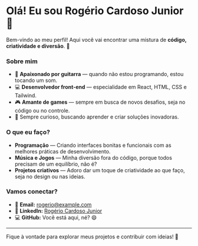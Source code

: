 # Olá! Eu sou Rogério Cardoso Junior 👋

Bem-vindo ao meu perfil! Aqui você vai encontrar uma mistura de **código, criatividade e diversão**. 🚀

### Sobre mim

- 🎸 **Apaixonado por guitarra** — quando não estou programando, estou tocando um som.
- 💻 **Desenvolvedor front-end** — especialidade em React, HTML, CSS e Tailwind.
- 🎮 **Amante de games** — sempre em busca de novos desafios, seja no código ou no controle.
- 🚀 Sempre curioso, buscando aprender e criar soluções inovadoras.

### O que eu faço?

- **Programação** — Criando interfaces bonitas e funcionais com as melhores práticas de desenvolvimento.
- **Música e Jogos** — Minha diversão fora do código, porque todos precisam de um equilíbrio, não é?
- **Projetos criativos** — Adoro dar um toque de criatividade ao que faço, seja no design ou nas ideias.

### Vamos conectar?

- 📧 **Email:** rogerio@example.com
- 🔗 **LinkedIn:** [Rogério Cardoso Junior](https://www.linkedin.com/in/rogerio-cardoso-junior)
- 💻 **GitHub:** Você está aqui, né? 😄

---

Fique à vontade para explorar meus projetos e contribuir com ideias! 🚀

